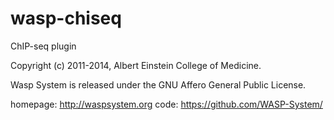 wasp-chiseq
===========

ChIP-seq plugin

Copyright (c) 2011-2014, Albert Einstein College of Medicine.

Wasp System is released under the GNU Affero General Public License.

homepage: http://waspsystem.org
code:	  https://github.com/WASP-System/
